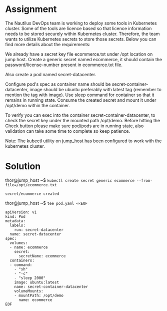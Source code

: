 
# Assignment
The Nautilus DevOps team is working to deploy some tools in Kubernetes cluster. Some of the tools are licence based so that licence information needs to be stored securely within Kubernetes cluster. Therefore, the team wants to utilize Kubernetes secrets to store those secrets. Below you can find more details about the requirements:



We already have a secret key file ecommerce.txt under /opt location on jump host. Create a generic secret named ecommerce, it should contain the password/license-number present in ecommerce.txt file.

Also create a pod named secret-datacenter.

Configure pod's spec as container name should be secret-container-datacenter, image should be ubuntu preferably with latest tag (remember to mention the tag with image). Use sleep command for container so that it remains in running state. Consume the created secret and mount it under /opt/demo within the container.

To verify you can exec into the container secret-container-datacenter, to check the secret key under the mounted path /opt/demo. Before hitting the Check button please make sure pod/pods are in running state, also validation can take some time to complete so keep patience.

Note: The kubectl utility on jump_host has been configured to work with the kubernetes cluster.


# Solution
thor@jump_host ~$ `kubectl create secret generic ecommerce --from-file=/opt/ecommerce.txt`
```
secret/ecommerce created
```
thor@jump_host ~$ `tee pod.yaml <<EOF`
```
apiVersion: v1
kind: Pod
metadata:
  labels:
    run: secret-datacenter
  name: secret-datacenter
spec:
  volumes:
  - name: ecommerce
    secret:
      secretName: ecommerce
  containers:
  - command:
    - "sh"
    - "-c"
    - "sleep 2000"
    image: ubuntu:latest
    name: secret-container-datacenter
    volumeMounts:
    - mountPath: /opt/demo
      name: ecommerce
EOF
```
